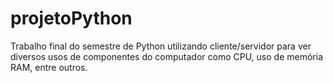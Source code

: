# projetoPython
Trabalho final do semestre de Python utilizando cliente/servidor para ver diversos usos de componentes do computador como CPU, uso de memória RAM, entre outros.

